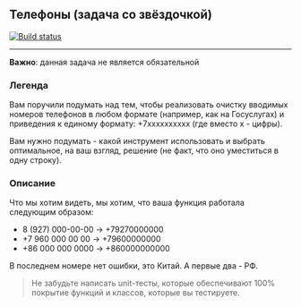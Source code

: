 ## **Телефоны** (задача со звёздочкой)
[![Build status](https://ci.appveyor.com/api/projects/status/9316nlr9gwxpy4h6?svg=true)](https://ci.appveyor.com/project/Pavka16/phones)

---
**Важно**: данная задача не является обязательной

### **Легенда**
Вам поручили подумать над тем, чтобы реализовать очистку вводимых номеров телефонов в любом формате (например, как на Госуслугах) и приведения к единому формату: +7xxxxxxxxxx (где вместо x - цифры).

Вам нужно подумать - какой инструмент использовать и выбрать оптимальное, на ваш взгляд, решение (не факт, что оно уместиться в одну строку).

### **Описание**
Что мы хотим видеть, мы хотим, что ваша функция работала следующим образом:

* 8 (927) 000-00-00 -> +79270000000
* +7 960 000 00 00 -> +79600000000
* +86 000 000 0000 -> +860000000000
  
В последнем номере нет ошибки, это Китай. А первые два - РФ.

>Не забудьте написать unit-тесты, которые обеспечивают 100% покрытие функций и классов, которые вы тестируете.